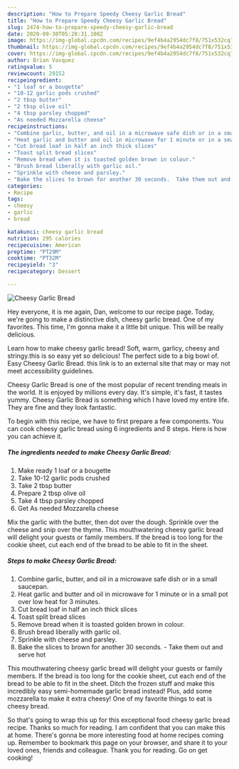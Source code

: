 ```yaml
---
description: "How to Prepare Speedy Cheesy Garlic Bread"
title: "How to Prepare Speedy Cheesy Garlic Bread"
slug: 2474-how-to-prepare-speedy-cheesy-garlic-bread
date: 2020-09-30T05:28:31.100Z
image: https://img-global.cpcdn.com/recipes/9ef4b4a2954dc7f8/751x532cq70/cheesy-garlic-bread-recipe-main-photo.jpg
thumbnail: https://img-global.cpcdn.com/recipes/9ef4b4a2954dc7f8/751x532cq70/cheesy-garlic-bread-recipe-main-photo.jpg
cover: https://img-global.cpcdn.com/recipes/9ef4b4a2954dc7f8/751x532cq70/cheesy-garlic-bread-recipe-main-photo.jpg
author: Brian Vasquez
ratingvalue: 5
reviewcount: 29152
recipeingredient:
- "1 loaf or a bougette"
- "10-12 garlic pods crushed"
- "2 tbsp butter"
- "2 tbsp olive oil"
- "4 tbsp parsley chopped"
- "As needed Mozzarella cheese"
recipeinstructions:
- "Combine garlic, butter, and oil in a microwave safe dish or in a small saucepan."
- "Heat garlic and butter and oil in microwave for 1 minute or in a small pot over low heat for 3 minutes."
- "Cut bread loaf in half an inch thick slices"
- "Toast split bread slices"
- "Remove bread when it is toasted golden brown in colour."
- "Brush bread liberally with garlic oil."
- "Sprinkle with cheese and parsley."
- "Bake the slices to brown for another 30 seconds.  Take them out and serve hot"
categories:
- Recipe
tags:
- cheesy
- garlic
- bread

katakunci: cheesy garlic bread 
nutrition: 295 calories
recipecuisine: American
preptime: "PT29M"
cooktime: "PT32M"
recipeyield: "3"
recipecategory: Dessert

---
```



![Cheesy Garlic Bread](https://img-global.cpcdn.com/recipes/9ef4b4a2954dc7f8/751x532cq70/cheesy-garlic-bread-recipe-main-photo.jpg)

Hey everyone, it is me again, Dan, welcome to our recipe page. Today, we're going to make a distinctive dish, cheesy garlic bread. One of my favorites. This time, I'm gonna make it a little bit unique. This will be really delicious.

Learn how to make cheesy garlic bread! Soft, warm, garlicy, cheesy and stringy.this is so easy yet so delicious! The perfect side to a big bowl of. Easy Cheesy Garlic Bread. this link is to an external site that may or may not meet accessibility guidelines.

Cheesy Garlic Bread is one of the most popular of recent trending meals in the world. It is enjoyed by millions every day. It's simple, it's fast, it tastes yummy. Cheesy Garlic Bread is something which I have loved my entire life. They are fine and they look fantastic.


To begin with this recipe, we have to first prepare a few components. You can cook cheesy garlic bread using 6 ingredients and 8 steps. Here is how you can achieve it.

<!--inarticleads1-->

##### The ingredients needed to make Cheesy Garlic Bread:

1. Make ready 1 loaf or a bougette
1. Take 10-12 garlic pods crushed
1. Take 2 tbsp butter
1. Prepare 2 tbsp olive oil
1. Take 4 tbsp parsley chopped
1. Get As needed Mozzarella cheese


Mix the garlic with the butter, then dot over the dough. Sprinkle over the cheese and snip over the thyme. This mouthwatering cheesy garlic bread will delight your guests or family members. If the bread is too long for the cookie sheet, cut each end of the bread to be able to fit in the sheet. 

<!--inarticleads2-->

##### Steps to make Cheesy Garlic Bread:

1. Combine garlic, butter, and oil in a microwave safe dish or in a small saucepan.
1. Heat garlic and butter and oil in microwave for 1 minute or in a small pot over low heat for 3 minutes.
1. Cut bread loaf in half an inch thick slices
1. Toast split bread slices
1. Remove bread when it is toasted golden brown in colour.
1. Brush bread liberally with garlic oil.
1. Sprinkle with cheese and parsley.
1. Bake the slices to brown for another 30 seconds.  - Take them out and serve hot


This mouthwatering cheesy garlic bread will delight your guests or family members. If the bread is too long for the cookie sheet, cut each end of the bread to be able to fit in the sheet. Ditch the frozen stuff and make this incredibly easy semi-homemade garlic bread instead! Plus, add some mozzarella to make it extra cheesy! One of my favorite things to eat is cheesy bread. 

So that's going to wrap this up for this exceptional food cheesy garlic bread recipe. Thanks so much for reading. I am confident that you can make this at home. There's gonna be more interesting food at home recipes coming up. Remember to bookmark this page on your browser, and share it to your loved ones, friends and colleague. Thank you for reading. Go on get cooking!
